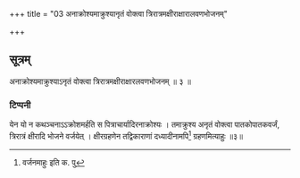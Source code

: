 +++
title = "03 अनाक्रोश्यमाक्रुश्यानृतं वोक्त्वा त्रिरात्रमक्षीराक्षारालवणभोजनम्"

+++
## सूत्रम्
अनाक्रोश्यमाक्रुश्याऽनृतं वोक्त्वा त्रिरात्रमक्षीराक्षारलवणभोजनम् ॥ ३ ॥  
### टिप्पनी
येन यो न कथञ्चनाऽऽक्रोशमर्हति स पित्राचार्यादिरनाक्रोश्यः । तमाक्रुश्य अनृतं वोक्त्वा पातकोपातकवर्जं, त्रिरात्रं क्षीरादि भोजने वर्जयेत् । क्षीरग्रहणेन तद्विकाराणां दध्यादीनामपि[^३] ग्रहणमित्याहुः ॥३॥  

[^३]:

    वर्जनमाहुः इति क. पु  
